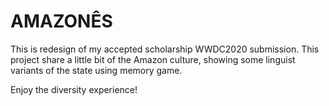 # AMAZONÊS

This is redesign of my accepted scholarship WWDC2020 submission.
This project share a little bit of the Amazon culture, showing some linguist variants of the state using memory game.

Enjoy the diversity experience!
